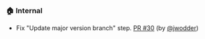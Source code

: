 ### 🏠 Internal

- Fix "Update major version branch" step.  [PR #30](https://github.com/datalad/release-action/pull/30) (by [@jwodder](https://github.com/jwodder))
